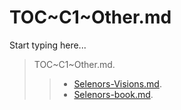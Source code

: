 # TOC~C1~Other.md

Start typing here...

> TOC~C1~Other.md.
>> - [Selenors-Visions.md](C1~Selenors-Visions.md).
>> - [Selenors-book.md](C1~Book-of-the-Black-hole.md).
